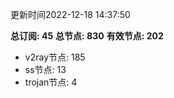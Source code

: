 更新时间2022-12-18 14:37:50

**总订阅: 45**
**总节点: 830**
**有效节点: 202**
- v2ray节点: 185
- ss节点: 13
- trojan节点: 4
